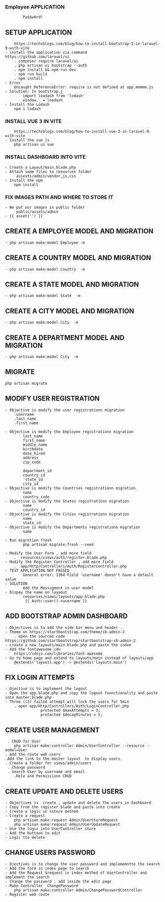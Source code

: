 ###  Employee APPLICATION
            Pa$$w0rd!  
## SETUP APPLICATION
        https://techvblogs.com/blog/how-to-install-bootstrap-5-in-laravel-9-with-vite
    - install the application via command
    https://github.com/laravel/ui
        . composer require laravel/ui
        . php artisan ui bootstrap --auth
        . npm install && npm run dev 
        . npm run build
        . npm install
    - Error 
        Uncaught ReferenceError: require is not defined at app.mmmmm.js
    - Solution: In bootstrap.j
            import loadash from 'lodash'
            window._ = loadash
    - Install the Lodash
        npm i lodash



### INSTALL VUE 3 IN  VITE
        https://techvblogs.com/blog/how-to-install-vue-3-in-laravel-9-with-vite
    - Install the vue js
        php artisan ui vue

###  INSTALL DASHBOARD INTO VITE
    - Create a Layout/main.blade.php
    - Attach some files to resources folder
         assests/admin/vendor,js,css
    - Install the npm
        npm install
### FIX IMAGES PATH AND WHERE TO STORE IT
    - We put our images in public folder
         public/assets/admin
    - {{ asset('') }}

## CREATE A EMPLOYEE MODEL AND MIGRATION
    - php artisan make:model Employee -m

## CREATE A COUNTRY MODEL AND MIGRATION
    - php artisan make:model Country  -m

## CREATE A STATE MODEL AND MIGRATION
    - php artisan make:model State  -m

## CREATE A CITY MODEL AND MIGRATION
    - php artisan make:model City  -m

## CREATE A DEPARTMENT MODEL AND MIGRATION
    - php artisan make:model City  -m

## MIGRATE
    php artisan migrate

## MODIFY USER REGISTRATION
    - Objective is modify the user registrationn migration 
        .username 
        .last_name 
        .first_name 

    - Objective is modify the Employee registrationn migration 
            last_name
            first_name
            middle_name
            birthdate
            date_hired
            address
            zip_code

            department_id
            country_id
            'state_id
            city_id
    - Objective is modify the Countries registrationn migration 
            name
            country_code
    - Objective is modify the States registrationn migration 
            name
            country_id
    - Objective is modify the Cities registrationn migration 
            name
            state_id
    - Objective is modify the Departments registrationn migration 
            name
    
    - Run migration fresh
            php artisan migrate:fresh --seed

    - Modify the User Form , add more field
        .  resources/views/auth/register.blade.php
    - Modify the Register Controller , add more field
        .  app/Http/Controllers/Auth/RegisterController.php
    - TEST APPLICATION NOT PASSED
            General error: 1364 Field 'username' doesn't have a default value
    - SOLUTION
            Add the Massigment in user model
    - Dispay the name on layaout
            resources/views/layouts/app.blade.php
             {{ Auth::user()->username }}

## ADD BOOTSTRAP ADMIN DASHBOARD
    - Objectives is to add the side bar menu and header .
    - Theme on https://startbootstrap.com/theme/sb-admin-2
        . open the sourcee code https://github.com/startbootstrap/startbootstrap-sb-admin-2
    - create a new layouts/main.blade.php and paste the codee
    - Add the fontawesome cdn
        https://cdnjs.com/libraries/font-awesome
    - Go to home page and extend to layouts/main instead of layouts/app
        @extends('layouts.app') -> @extends('layouts.main')

##  FIX LOGIN ATTEMPTS
    - Ojective is to implement the logout 
    - Open the app.blade.php and copy the logout funnctionality and paste into master.blade.php
    - Three ((3) failed attempt will lock the users for 5min
        . open app/Http/Controllers/Auth/LoginController.php
                    protected $maxAttempts = 3;
                    protected $decayMinutes = 5;
    
## CREATE  USER MANAGEMENT
     . CRUD for User
        php artisan make:controller Admin/UserController --resource --model=User
    . Add the route web users
    .Add the link to the master layout  to display users
    . Create a folder for views/admin/users
     . Change password
     . Search User by username and email
        .Role and Permissionn CRUD

## CREATE UPDATE AND DELETE USERS
    - Objectives is  create , update and delete the users in dashboard
    - Copy from the register blade and paste into create
    - Create a logic in sstore method 
    - Create a request 
        php artisan make:request Admin/UserStoreRequest
        php artisan make:request Admin/UserUpdateRequest
    - Use the logic into UserController store
    - Add the buttoon to edit
    - Logic tto delete 

## CHANGE USERS PASSWORD
    - Ojectives is to change the user password and implememntte the search
    - Add the form in index page to search 
    - Add the Request $request in index method of UserController and implement the search
    - Change the password , add inside the edit page
    - Make Controller  ChangePassword
        php artisan make:controller Admin/ChangePasswordController
    - Register web route 
